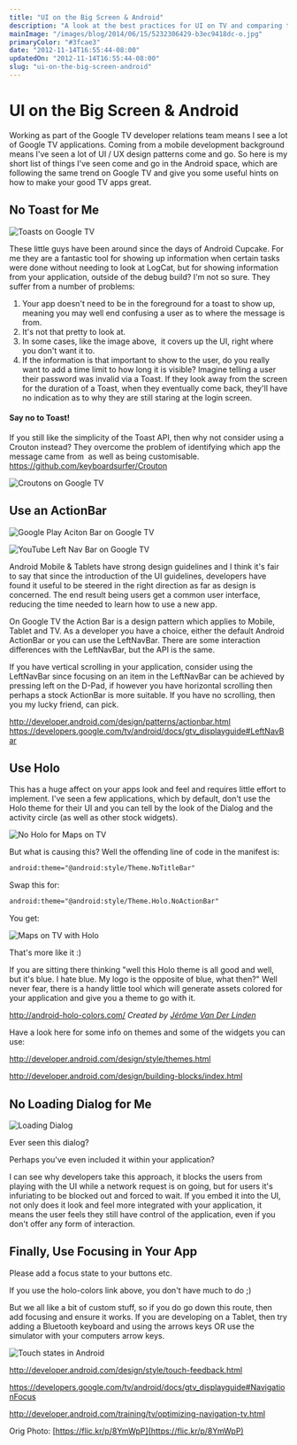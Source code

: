 ```yaml
---
title: "UI on the Big Screen & Android"
description: "A look at the best practices for UI on TV and comparing them to what we have on Android today."
mainImage: "/images/blog/2014/06/15/5232306429-b3ec9418dc-o.jpg"
primaryColor: "#3fcae3"
date: "2012-11-14T16:55:44-08:00"
updatedOn: "2012-11-14T16:55:44-08:00"
slug: "ui-on-the-big-screen-android"
---
```


# UI on the Big Screen & Android

Working as part of the Google TV developer relations team means I see a lot of Google TV applications. Coming from a mobile development background means I've seen a lot of UI / UX design patterns come and go. So here is my short list of things I've seen come and go in the Android space, which are following the same trend on Google TV and give you some useful hints on how to make your good TV apps great.

## No Toast for Me

![Toasts on Google TV](/images/blog/2012/11/device-2012-11-05-163904.png)

These little guys have been around since the days of Android Cupcake. For me they are a fantastic tool for showing up information when certain tasks were done without needing to look at LogCat, but for showing information from your application, outside of the debug build? I'm not so sure. They suffer from a number of problems:

  1. Your app doesn't need to be in the foreground for a toast to show up, meaning you may well end confusing a user as to where the message is from.
  2. It's not that pretty to look at.
  3. In some cases, like the image above,  it covers up the UI, right where you don't want it to.
  4. If the information is that important to show to the user, do you really want to add a time limit to how long it is visible? Imagine telling a user their password was invalid via a Toast. If they look away from the screen for the duration of a Toast, when they eventually come back, they'll have no indication as to why they are still staring at the login screen.

#### Say no to Toast!

If you still like the simplicity of the Toast API, then why not consider using a Crouton instead? They overcome the problem of identifying which app the message came from  as well as being customisable. <https://github.com/keyboardsurfer/Crouton>

![Croutons on Google TV](/images/blog/2012/11/Crouton-device-2012-11-05-165501.png)

## Use an ActionBar

![Google Play Aciton Bar on Google TV](/images/blog/2012/11/Action-Bar-Crop-device-2012-11-05-165735.png "1024")

![YouTube Left Nav Bar on Google TV](/images/blog/2012/11/Left-Nav-Bar-Both.png "500")

Android Mobile & Tablets have strong design guidelines and I think it's fair to say that since the introduction of the UI guidelines, developers have found it useful to be steered in the right direction as far as design is concerned. The end result being users get a common user interface, reducing the time needed to learn how to use a new app.

On Google TV the Action Bar is a design pattern which applies to Mobile, Tablet and TV. As a developer you have a choice, either the default Android ActionBar or you can use the LeftNavBar. There are some interaction differences with the LeftNavBar, but the API is the same.

If you have vertical scrolling in your application, consider using the LeftNavBar since focusing on an item in the LeftNavBar can be achieved by pressing left on the D-Pad, if however you have horizontal scrolling then perhaps a stock ActionBar is more suitable. If you have no scrolling, then you my lucky friend, can pick.

<http://developer.android.com/design/patterns/actionbar.html> <https://developers.google.com/tv/android/docs/gtv_displayguide#LeftNavBar>

## Use Holo

This has a huge affect on your apps look and feel and requires little effort to implement. I've seen a few applications, which by default, don't use the Holo theme for their UI and you can tell by the look of the Dialog and the activity circle (as well as other stock widgets).

![No Holo for Maps on TV](/images/blog/2012/11/No-Holo-for-Maps-on-TVdevice-2012-11-13-164706.png "1024")

But what is causing this? Well the offending line of code in the manifest is:

```xml
android:theme="@android:style/Theme.NoTitleBar"
```

Swap this for:

```xml
android:theme="@android:style/Theme.Holo.NoActionBar"
```

You get:

![Maps on TV with Holo](/images/blog/2012/11/Maps-on-TV-with-Holo-device-2012-11-13-165520.png "1024")

That's more like it :)

If you are sitting there thinking "well this Holo theme is all good and well, but it's blue. I hate blue. My logo is the opposite of blue, what then?" Well never fear, there is a handy little tool which will generate assets colored for your application and give you a theme to go with it.

<http://android-holo-colors.com/> _Created by [Jérôme Van Der Linden](mailto:jeromevdl@android-holo-colors.com)_

Have a look here for some info on themes and some of the widgets you can use:

<http://developer.android.com/design/style/themes.html>

<http://developer.android.com/design/building-blocks/index.html>

## No Loading Dialog for Me

![Loading Dialog](/images/blog/2012/11/Loading-Dialog.png)

Ever seen this dialog?

Perhaps you've even included it within your application?

I can see why developers take this approach, it blocks the users from playing with the UI while a network request is on going, but for users it's infuriating to be blocked out and forced to wait. If you embed it into the UI, not only does it look and feel more integrated with your application, it means the user feels they still have control of the application, even if you don't offer any form of interaction.

## Finally, Use Focusing in Your App

Please add a focus state to your buttons etc.

If you use the holo-colors link above, you don't have much to do ;)

But we all like a bit of custom stuff, so if you do go down this route, then add focusing and ensure it works. If you are developing on a Tablet, then try adding a Bluetooth keyboard and using the arrows keys OR use the simulator with your computers arrow keys.

![Touch states in Android](/images/blog/2012/11/touch_feedback_states.png)

<http://developer.android.com/design/style/touch-feedback.html>

<https://developers.google.com/tv/android/docs/gtv_displayguide#NavigationFocus>

<http://developer.android.com/training/tv/optimizing-navigation-tv.html>

Orig Photo: [https://flic.kr/p/8YmWpP](https://flic.kr/p/8YmWpP)
